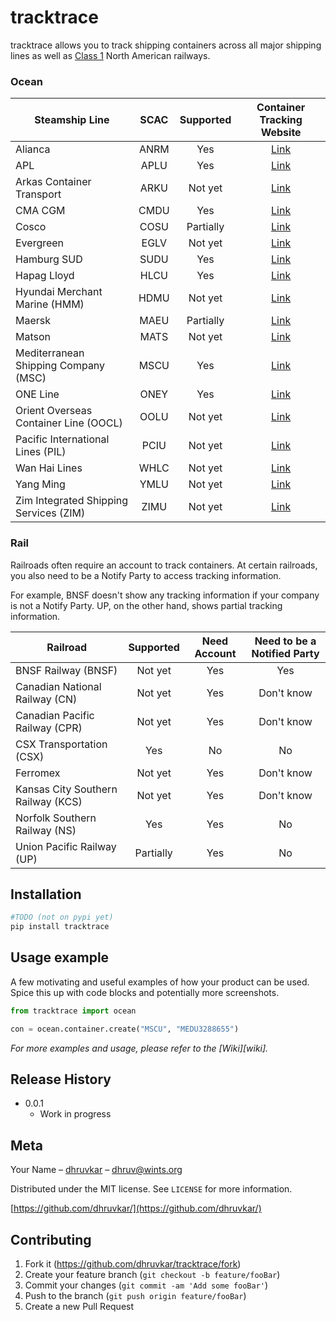 # tracktrace

tracktrace allows you to track shipping containers across all major shipping lines as well as [Class 1](https://en.wikipedia.org/wiki/Railroad_classes#Class_I) North American railways.


### Ocean


| Steamship Line   |SCAC | Supported     | Container Tracking Website |
| -------------    | :---------: | :-------------: | :---------------: |
| Alianca          | ANRM |   Yes            | [Link](https://www.alianca.com.br/alianca/en/alianca/ecommerce_alianca/track_trace_alianca/index.html)  |
| APL              | APLU |   Yes            | [Link](https://www.apl.com/ebusiness/tracking)  |
| Arkas Container Transport |ARKU | Not yet     | [Link](https://webtracking.arkasline.com.tr/shipmenttracking)
| CMA CGM          | CMDU |   Yes            | [Link](https://www.cma-cgm.com/ebusiness/tracking)  |
| Cosco            | COSU |   Partially            | [Link](https://elines.coscoshipping.com/ebusiness/cargoTracking)  |
| Evergreen        | EGLV |   Not yet            | [Link](https://www.shipmentlink.com/servlet/TDB1_CargoTracking.do)  |
| Hamburg SUD      | SUDU |   Yes            | [Link](https://www.hamburgsud-line.com/liner/en/liner_services/ecommerce/track_trace/index.html)  |
| Hapag Lloyd      | HLCU |   Yes       | [Link](https://www.hapag-lloyd.com/en/online-business/tracing/tracing-by-container.html)  |
| Hyundai Merchant Marine (HMM) |HDMU | Not yet | [Link](https://www.hmm21.com/cms/business/ebiz/trackTrace/trackTrace/index.jsp)
| Maersk           | MAEU |   Partially            | [Link](https://www.maersk.com/tracking/)  |
| Matson           | MATS   | Not yet       | [Link](https://www.matson.com/shipment-tracking.html)
| Mediterranean Shipping Company (MSC) |MSCU |  Yes     | [Link](https://www.msc.com/track-a-shipment?agencyPath=mwi) |
| ONE Line         | ONEY |   Yes            | [Link](https://ecomm.one-line.com/ecom/CUP_HOM_3301.do)  |
| Orient Overseas Container Line (OOCL) | OOLU | Not yet | [Link](https://www.oocl.com/eng/ourservices/eservices/cargotracking/Pages/cargotracking.aspx)
| Pacific International Lines (PIL) | PCIU | Not yet | [Link](https://www.pilship.com/en--/120.html)|
| Wan Hai Lines | WHLC | Not yet | [Link](https://www.wanhai.com/views/cargoTrack/CargoTrack.xhtml)
| Yang Ming        |YMLU |   Not yet            | [Link](https://www.yangming.com/e-service/Track_Trace/track_trace_cargo_tracking.aspx)    |
| Zim Integrated Shipping Services (ZIM) |ZIMU | Not yet | [Link](https://www.zim.com/tools/track-a-shipment)|


### Rail

Railroads often require an account to track containers. At certain railroads, you also need to be a Notify Party to access tracking information. 

For example, BNSF doesn't show any tracking information if your company is not a Notify Party. UP, on the other hand, shows partial tracking information. 


| Railroad | Supported | Need Account | Need to be a Notified Party |
| ---- | :--: | :-------: | :---------: | 
| BNSF Railway (BNSF) | Not yet | Yes | Yes |
| Canadian National Railway (CN) | Not yet | Yes | Don't know | 
| Canadian Pacific Railway (CPR) | Not yet | Yes | Don't know |
| CSX Transportation (CSX) | Yes | No | No | 
| Ferromex | Not yet | Yes | Don't know | 
| Kansas City Southern Railway (KCS)| Not yet | Yes | Don't know | 
| Norfolk Southern Railway (NS) | Yes | Yes | No |
| Union Pacific Railway (UP) | Partially | Yes | No | 



## Installation


```sh
#TODO (not on pypi yet)
pip install tracktrace 
```

## Usage example

A few motivating and useful examples of how your product can be used. Spice this up with code blocks and potentially more screenshots.

```python
from tracktrace import ocean

con = ocean.container.create("MSCU", "MEDU3288655")

```

_For more examples and usage, please refer to the [Wiki][wiki]._

## Release History

* 0.0.1
    * Work in progress

## Meta

Your Name – [dhruvkar](https://twitter.com/dhruvkar) – dhruv@wints.org

Distributed under the MIT license. See ``LICENSE`` for more information.

[https://github.com/dhruvkar/](https://github.com/dhruvkar/)

## Contributing

1. Fork it (<https://github.com/dhruvkar/tracktrace/fork>)
2. Create your feature branch (`git checkout -b feature/fooBar`)
3. Commit your changes (`git commit -am 'Add some fooBar'`)
4. Push to the branch (`git push origin feature/fooBar`)
5. Create a new Pull Request

